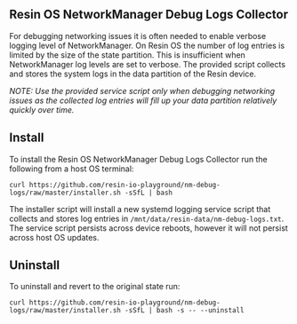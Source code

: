 ## Resin OS NetworkManager Debug Logs Collector

For debugging networking issues it is often needed to enable verbose logging level of NetworkManager. On Resin OS the number of log entries is limited by the size of the state partition. This is insufficient when NetworkManager log levels are set to verbose. The provided script collects and stores the system logs in the data partition of the Resin device.

_NOTE: Use the provided service script only when debugging networking issues as the collected log entries will fill up your data partition relatively quickly over time._ 

## Install

To install the Resin OS NetworkManager Debug Logs Collector run the following from a host OS terminal:

`curl https://github.com/resin-io-playground/nm-debug-logs/raw/master/installer.sh -sSfL | bash`

The installer script will install a new systemd logging service script that collects and stores log entries in `/mnt/data/resin-data/nm-debug-logs.txt`. The service script persists across device reboots, however it will not persist across host OS updates.

## Uninstall

To uninstall and revert to the original state run:

`curl https://github.com/resin-io-playground/nm-debug-logs/raw/master/installer.sh -sSfL | bash -s -- --uninstall`
